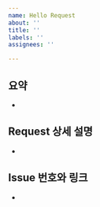 ```yaml
---	
name: Hello Request
about: ''
title: ''
labels: ''
assignees: ''

---
```


## 요약
- 
## Request 상세 설명
- 
## Issue 번호와 링크
- 
